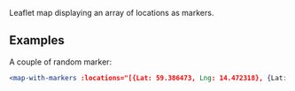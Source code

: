 Leaflet map displaying an array of locations as markers.

## Examples

A couple of random marker:

```jsx
<map-with-markers :locations="[{Lat: 59.386473, Lng: 14.472318}, {Lat: 59.387273, Lng: 14.472918}]" height="400px"></map-with-markers>
```
